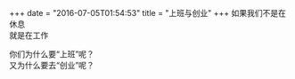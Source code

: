 +++
date = "2016-07-05T01:54:53"
title = "上班与创业"
+++
如果我们不是在休息  
就是在工作  
  
你们为什么要“上班”呢？  
又为什么要去“创业”呢？  